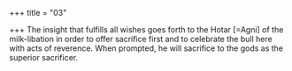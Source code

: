 +++
title = "03"

+++
The insight that fulfills all wishes goes forth to the Hotar [=Agni] of the  milk-libation in order to offer sacrifice first
and to celebrate the bull here with acts of reverence. When prompted, he  will sacrifice to the gods as the superior sacrificer.